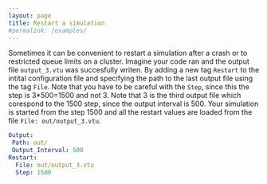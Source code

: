 ```yaml
---
layout: page
title: Restart a simulation
#permalink: /examples/
---
```


Sometimes it can be convenient to restart a simulation after a crash or to restricted queue limits on a cluster. 
Imagine your code ran and the output file `output_3.vtu` was succesfully writen.
By adding a new tag `Restart` to the intital configuration file and specifying the path to the last output file using 
the tag `File`. Note that you have to be careful with the `Step`, since this the step is 3*500=1500 and not 3. Note that 3 is the 
third output file which corespond to the 1500 step, since the output interval is 500. Your simulation is started from the step 1500 and all the restart values are loaded from the file `File: out/output_3.vtu`.

```yaml
Output:
 Path: out/
 Output_Interval: 500
Restart:
  File: out/output_3.vtu
  Step: 1500
```

